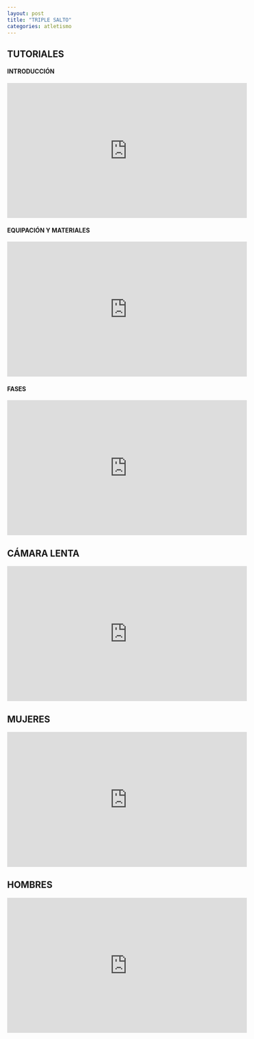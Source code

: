 ```yaml
---
layout: post
title: "TRIPLE SALTO"
categories: atletismo
---
```


## TUTORIALES

#### INTRODUCCIÓN

<iframe width="560" height="315" src="https://www.youtube.com/embed/J2fYbbHkIQU" frameborder="0" allow="accelerometer; autoplay; encrypted-media; gyroscope; picture-in-picture" allowfullscreen></iframe>

#### EQUIPACIÓN Y MATERIALES

<iframe width="560" height="315" src="https://www.youtube.com/embed/PhM6szI-eg4" frameborder="0" allow="accelerometer; autoplay; encrypted-media; gyroscope; picture-in-picture" allowfullscreen></iframe>

#### FASES

<iframe width="560" height="315" src="https://www.youtube.com/embed/MZxg3eo9lSM" frameborder="0" allow="accelerometer; autoplay; encrypted-media; gyroscope; picture-in-picture" allowfullscreen></iframe>

## CÁMARA LENTA

<iframe width="560" height="315" src="https://www.youtube.com/embed/HHE_X9GuP1k" frameborder="0" allow="accelerometer; autoplay; encrypted-media; gyroscope; picture-in-picture" allowfullscreen></iframe>

## MUJERES

<iframe width="560" height="315" src="https://www.youtube.com/embed/HzN3JogVfjE" frameborder="0" allow="accelerometer; autoplay; encrypted-media; gyroscope; picture-in-picture" allowfullscreen></iframe>

## HOMBRES

<iframe width="560" height="315" src="https://www.youtube.com/embed/24k9Q4dPBg8" frameborder="0" allow="accelerometer; autoplay; encrypted-media; gyroscope; picture-in-picture" allowfullscreen></iframe>
